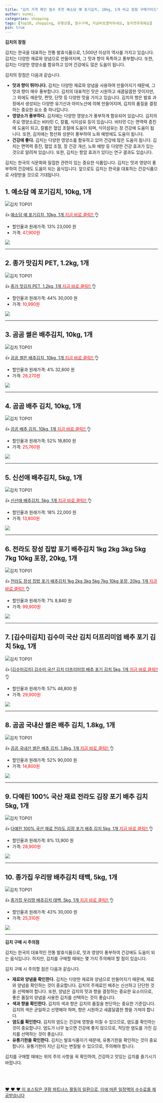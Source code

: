 ```yaml
---
title: "김치 가격 확인 필수 추천 예소담 예 포기김치, 10kg, 1개 비교 장점 구매가이드"
author: eunmi.
categories: shopping
tags: [Top10, shopping, 유행상품, 필수구매, 지금바로클릭하세요, 놓치면후회해요]
pin: true
---
```

**김치의 장점**

김치는 한국을 대표하는 전통 발효식품으로, 1,500년 이상의 역사를 가지고 있습니다. 김치는 다양한 재료와 양념으로 만들어지며, 그 맛과 향이 독특하고 풍부합니다. 또한, 김치는 다양한 영양소를 함유하고 있어 건강에도 많은 도움이 됩니다.

김치의 장점은 다음과 같습니다.

* **맛과 향이 뛰어나다.** 김치는 다양한 재료와 양념을 사용하여 만들어지기 때문에, 그 맛과 향이 매우 풍부합니다. 김치의 대표적인 맛은 시원하고 새콤달콤한 맛이지만, 그 외에도 매운맛, 짠맛, 단맛 등 다양한 맛을 가지고 있습니다. 김치의 향은 발효 과정에서 생성되는 다양한 유기산과 아미노산에 의해 만들어지며, 김치의 품질을 결정하는 중요한 요소 중 하나입니다.
* **영양소가 풍부하다.** 김치에는 다양한 영양소가 풍부하게 함유되어 있습니다. 김치의 주요 영양소로는 비타민 C, 칼륨, 식이섬유 등이 있습니다. 비타민 C는 면역력 증진에 도움이 되고, 칼륨은 혈압 조절에 도움이 되며, 식이섬유는 장 건강에 도움이 됩니다. 또한, 김치에는 항산화 성분이 풍부하여 노화 예방에도 도움이 됩니다.
* **건강에 좋다.** 김치는 다양한 영양소를 함유하고 있어 건강에 많은 도움이 됩니다. 김치는 면역력 증진, 혈압 조절, 장 건강 개선, 노화 예방 등 다양한 건강 효과가 있는 것으로 알려져 있습니다. 또한, 김치는 항암 효과가 있다는 연구 결과도 있습니다.

김치는 한국의 식문화와 밀접한 관련이 있는 중요한 식품입니다. 김치는 맛과 영양이 풍부하여 건강에도 도움이 되는 음식입니다. 앞으로도 김치는 한국을 대표하는 건강식품으로 사랑받을 것으로 기대됩니다.

   

## 1. 예소담 예 포기김치, 10kg, 1개

![김치 TOP01](https://thumbnail9.coupangcdn.com/thumbnails/remote/230x230ex/image/retail/images/2020/10/12/11/6/68f2fdad-b0f6-4a2e-b425-d997f4ddf43d.jpg)


👍 [예소담 예 포기김치, 10kg, 1개 <font color=red> 지금 바로 클릭!! </font> ](https://link.coupang.com/re/AFFSDP?lptag=AF3617701&subid=GithubCoopas&pageKey=2228200961&traceid=V0-153&itemId=3801115747&vendorItemId=71786091871) 👌 


- 할인율과 원래가격: 13%  23,000   원
- 가격: <span style='color:red'>47,900원</span>

[![](/discount_price.png)](https://link.coupang.com/re/AFFSDP?lptag=AF3617701&subid=GithubCoopas&pageKey=2228200961&traceid=V0-153&itemId=3801115747&vendorItemId=71786091871)

---


   

## 2. 종가 맛김치 PET, 1.2kg, 1개

![김치 TOP01](https://thumbnail7.coupangcdn.com/thumbnails/remote/230x230ex/image/retail/images/2022/12/26/15/7/04d3e58e-7ac6-42a4-b54e-93f6e05aabe3.jpg)


👍 [종가 맛김치 PET, 1.2kg, 1개 <font color=red> 지금 바로 클릭!! </font> ](https://link.coupang.com/re/AFFSDP?lptag=AF3617701&subid=GithubCoopas&pageKey=7025563946&traceid=V0-153&itemId=17319879727&vendorItemId=84490613956) 👌 


- 할인율과 원래가격: 44%  30,000   원
- 가격: <span style='color:red'>10,990원</span>

[![](/discount_price.png)](https://link.coupang.com/re/AFFSDP?lptag=AF3617701&subid=GithubCoopas&pageKey=7025563946&traceid=V0-153&itemId=17319879727&vendorItemId=84490613956)

---


   

## 3. 곰곰 썰은 배추김치, 10kg, 1개

![김치 TOP01](https://thumbnail10.coupangcdn.com/thumbnails/remote/230x230ex/image/retail/images/12019442178144-5859193f-c48c-43e8-9b2f-033ebac1e25d.jpg)


👍 [곰곰 썰은 배추김치, 10kg, 1개 <font color=red> 지금 바로 클릭!! </font> ](https://link.coupang.com/re/AFFSDP?lptag=AF3617701&subid=GithubCoopas&pageKey=324290307&traceid=V0-153&itemId=1038303611&vendorItemId=5493733619) 👌 


- 할인율과 원래가격: 4%  32,600   원
- 가격: <span style='color:red'>26,270원</span>

[![](/discount_price.png)](https://link.coupang.com/re/AFFSDP?lptag=AF3617701&subid=GithubCoopas&pageKey=324290307&traceid=V0-153&itemId=1038303611&vendorItemId=5493733619)

---


   

## 4. 곰곰 배추 김치, 10kg, 1개

![김치 TOP01](https://thumbnail7.coupangcdn.com/thumbnails/remote/230x230ex/image/product/image/vendoritem/2019/09/10/5302356560/2fe2913e-d71c-4c5d-9d99-3b4b47424acd.jpg)


👍 [곰곰 배추 김치, 10kg, 1개 <font color=red> 지금 바로 클릭!! </font> ](https://link.coupang.com/re/AFFSDP?lptag=AF3617701&subid=GithubCoopas&pageKey=293458104&traceid=V0-153&itemId=926526145&vendorItemId=5302356560) 👌 


- 할인율과 원래가격: 52%  18,800   원
- 가격: <span style='color:red'>25,760원</span>

[![](/discount_price.png)](https://link.coupang.com/re/AFFSDP?lptag=AF3617701&subid=GithubCoopas&pageKey=293458104&traceid=V0-153&itemId=926526145&vendorItemId=5302356560)

---


   

## 5. 신선애 배추김치, 5kg, 1개

![김치 TOP01](https://thumbnail9.coupangcdn.com/thumbnails/remote/230x230ex/image/retail/images/2021/08/27/17/4/be309680-52cf-4af1-b356-acefff55cada.jpg)


👍 [신선애 배추김치, 5kg, 1개 <font color=red> 지금 바로 클릭!! </font> ](https://link.coupang.com/re/AFFSDP?lptag=AF3617701&subid=GithubCoopas&pageKey=6063767268&traceid=V0-153&itemId=11162639764&vendorItemId=78440786943) 👌 


- 할인율과 원래가격: 18%  22,000   원
- 가격: <span style='color:red'>13,800원</span>

[![](/discount_price.png)](https://link.coupang.com/re/AFFSDP?lptag=AF3617701&subid=GithubCoopas&pageKey=6063767268&traceid=V0-153&itemId=11162639764&vendorItemId=78440786943)

---


   

## 6. 전라도 장성 집밥 포기 배추김치 1kg 2kg 3kg 5kg 7kg 10kg 포장, 20kg, 1개

![김치 TOP01](https://thumbnail9.coupangcdn.com/thumbnails/remote/230x230ex/image/vendor_inventory/d822/90616cc494d2fcf16d9de566f1120275d09562173cac6273b54590181821.jpg)


👍 [전라도 장성 집밥 포기 배추김치 1kg 2kg 3kg 5kg 7kg 10kg 포장, 20kg, 1개 <font color=red> 지금 바로 클릭!! </font> ](https://link.coupang.com/re/AFFSDP?lptag=AF3617701&subid=GithubCoopas&pageKey=7113844582&traceid=V0-153&itemId=17791915725&vendorItemId=80939912775) 👌 


- 할인율과 원래가격: 7%  8,840   원
- 가격: <span style='color:red'>99,900원</span>

[![](/discount_price.png)](https://link.coupang.com/re/AFFSDP?lptag=AF3617701&subid=GithubCoopas&pageKey=7113844582&traceid=V0-153&itemId=17791915725&vendorItemId=80939912775)

---


   

## 7. [김수미김치] 김수미 국산 김치 더프리미엄 배추 포기 김치 5kg, 1개

![김치 TOP01](https://thumbnail9.coupangcdn.com/thumbnails/remote/230x230ex/image/vendor_inventory/3ece/f79c64fcd640b36c10c51f4b4ebfe5d52a37e79854dc4890e48152917bec.jpg)


👍 [[김수미김치] 김수미 국산 김치 더프리미엄 배추 포기 김치 5kg, 1개 <font color=red> 지금 바로 클릭!! </font> ](https://link.coupang.com/re/AFFSDP?lptag=AF3617701&subid=GithubCoopas&pageKey=6660766474&traceid=V0-153&itemId=18785370042&vendorItemId=82824719844) 👌 


- 할인율과 원래가격: 57%  48,800   원
- 가격: <span style='color:red'>29,900원</span>

[![](/discount_price.png)](https://link.coupang.com/re/AFFSDP?lptag=AF3617701&subid=GithubCoopas&pageKey=6660766474&traceid=V0-153&itemId=18785370042&vendorItemId=82824719844)

---


   

## 8. 곰곰 국내산 썰은 배추 김치, 1.8kg, 1개

![김치 TOP01](https://thumbnail10.coupangcdn.com/thumbnails/remote/230x230ex/image/retail/images/4100948723909889-e4815560-0bd7-49a3-b433-dd8f0bc883bc.jpg)


👍 [곰곰 국내산 썰은 배추 김치, 1.8kg, 1개 <font color=red> 지금 바로 클릭!! </font> ](https://link.coupang.com/re/AFFSDP?lptag=AF3617701&subid=GithubCoopas&pageKey=344626910&traceid=V0-153&itemId=1094728875&vendorItemId=5613508533) 👌 


- 할인율과 원래가격: 52%  90,000   원
- 가격: <span style='color:red'>14,800원</span>

[![](/discount_price.png)](https://link.coupang.com/re/AFFSDP?lptag=AF3617701&subid=GithubCoopas&pageKey=344626910&traceid=V0-153&itemId=1094728875&vendorItemId=5613508533)

---


   

## 9. 다예린 100% 국산 재료 전라도 김장 포기 배추 김치 5kg, 1개

![김치 TOP01](https://thumbnail6.coupangcdn.com/thumbnails/remote/230x230ex/image/vendor_inventory/1740/baea6e53be1e3b0739f125d0543f84e0f255c95816c4c068b3b42756959d.jpg)


👍 [다예린 100% 국산 재료 전라도 김장 포기 배추 김치 5kg, 1개 <font color=red> 지금 바로 클릭!! </font> ](https://link.coupang.com/re/AFFSDP?lptag=AF3617701&subid=GithubCoopas&pageKey=6840896477&traceid=V0-153&itemId=16266617957&vendorItemId=83459394757) 👌 


- 할인율과 원래가격: 8%  13,900   원
- 가격: <span style='color:red'>28,900원</span>

[![](/discount_price.png)](https://link.coupang.com/re/AFFSDP?lptag=AF3617701&subid=GithubCoopas&pageKey=6840896477&traceid=V0-153&itemId=16266617957&vendorItemId=83459394757)

---


   

## 10. 종가집 우리땅 배추김치 태백, 5kg, 1개

![김치 TOP01](https://thumbnail7.coupangcdn.com/thumbnails/remote/230x230ex/image/vendor_inventory/534d/47fd7573fe1ffaa93f1b11b78559e9641146ad7351a218bed830cb503a7c.jpg)


👍 [종가집 우리땅 배추김치 태백, 5kg, 1개 <font color=red> 지금 바로 클릭!! </font> ](https://link.coupang.com/re/AFFSDP?lptag=AF3617701&subid=GithubCoopas&pageKey=7202467453&traceid=V0-153&itemId=15924195395&vendorItemId=83568551662) 👌 


- 할인율과 원래가격: 43%  30,000   원
- 가격: <span style='color:red'>25,310원</span>

[![](/discount_price.png)](https://link.coupang.com/re/AFFSDP?lptag=AF3617701&subid=GithubCoopas&pageKey=7202467453&traceid=V0-153&itemId=15924195395&vendorItemId=83568551662)

---
**김치 구매 시 주의점**

김치는 한국의 대표적인 전통 발효식품으로, 맛과 영양이 풍부하여 건강에도 도움이 되는 음식입니다. 하지만, 김치를 구매할 때에는 몇 가지 주의해야 할 점이 있습니다.

김치 구매 시 주의할 점은 다음과 같습니다.

* **재료와 양념을 확인한다.** 김치는 다양한 재료와 양념으로 만들어지기 때문에, 재료와 양념을 확인하는 것이 중요합니다. 김치의 주재료인 배추는 신선하고 단단한 것을 선택해야 합니다. 또한, 양념은 김치의 맛과 향을 결정하는 중요한 요소이므로, 좋은 품질의 양념을 사용한 김치를 선택하는 것이 좋습니다.
* **색과 향을 확인한다.** 김치의 색과 향은 김치의 품질을 판단하는 중요한 기준입니다. 김치의 색은 균일하고 선명해야 하며, 향은 시원하고 새콤달콤한 향을 가져야 합니다.
* **염도를 확인한다.** 김치의 염도는 건강에 영향을 미칠 수 있으므로, 염도를 확인하는 것이 중요합니다. 염도가 너무 높으면 건강에 좋지 않으므로, 적당한 염도를 가진 김치를 선택하는 것이 좋습니다.
* **유통기한을 확인한다.** 김치는 발효식품이기 때문에, 유통기한을 확인하는 것이 중요합니다. 유통기한이 지난 김치는 변질될 수 있으므로, 주의해야 합니다.

김치를 구매할 때에는 위의 주의 사항을 꼭 확인하여, 건강하고 맛있는 김치를 즐기시기 바랍니다.<br><br><br><br><br> [ ❤ ❤ ❤ 이 포스팅은 쿠팡 파트너스 활동의 일환으로, 이에 따른 일정액의 수수료를 제공받습니다](https://link.coupang.com/a/bcEFyh)